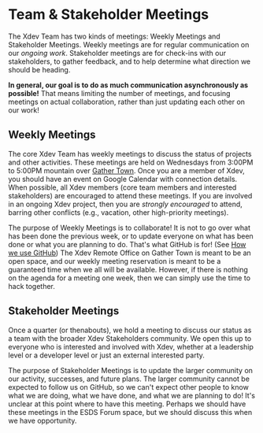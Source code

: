 # Team & Stakeholder Meetings

The Xdev Team has two kinds of meetings: Weekly Meetings and Stakeholder Meetings.  Weekly meetings are for regular communication on our *ongoing work*.  Stakeholder meetings are for check-ins with our stakeholders, to gather feedback, and to help determine what direction we should be heading.

**In general, our goal is to do as much communication asynchronously as possible!**  That means limiting the number of meetings, and focusing meetings on actual collaboration, rather than just updating each other on our work!

## Weekly Meetings

The core Xdev Team has weekly meetings to discuss the status of projects and other activities.  These meetings are held on Wednesdays from 3:00PM to 5:00PM mountain over [Gather Town](communicating#gather-town).  Once you are a member of Xdev, you should have an event on Google Calendar with connection details.  When possible, all Xdev members (core team members and interested stakeholders) are encouraged to attend these meetings.  If you are involved in an ongoing Xdev project, then you are *strongly encouraged* to attend, barring other conflicts (e.g., vacation, other high-priority meetings).

The purpose of Weekly Meetings is to collaborate!  It is not to go over what has been done the previous week, or to update everyone on what has been done or what you are planning to do.  That's what GitHub is for!  (See [How we use GitHub](github))  The Xdev Remote Office on Gather Town is meant to be an open space, and our weekly meeting reservation is meant to be a guaranteed time when we all will be available.  However, if there is nothing on the agenda for a meeting one week, then we can simply use the time to hack together.

## Stakeholder Meetings

Once a quarter (or thenabouts), we hold a meeting to discuss our status as a team with the broader Xdev Stakeholders community.  We open this up to everyone who is interested and involved with Xdev, whether at a leadership level or a developer level or just an external interested party.

The purpose of Stakeholder Meetings is to update the larger community on our activity, successes, and future plans.  The larger community cannot be expected to follow us on GitHub, so we can't expect other people to know what we are doing, what we have done, and what we are planning to do!  It's unclear at this point where to have this meeting.  Perhaps we should have these meetings in the ESDS Forum space, but we should discuss this when we have opportunity.
